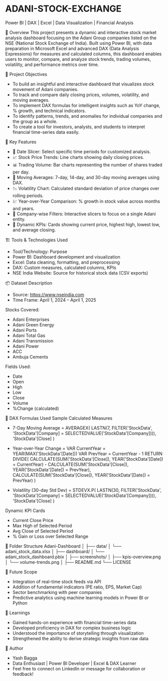 # ADANI-STOCK-EXCHANGE
Power BI | DAX | Excel | Data Visualization | Financial Analysis


📁 Overview
This project presents a dynamic and interactive stock market analysis dashboard focusing on the Adani Group companies listed on the NSE (National Stock Exchange of India). Built using Power BI, with data preparation in Microsoft Excel and advanced DAX (Data Analysis Expressions) for measures and calculated columns, this dashboard enables users to monitor, compare, and analyze stock trends, trading volumes, volatility, and performance metrics over time.


🎯 Project Objectives
- To build an insightful and interactive dashboard that visualizes stock movement of Adani companies.
- To track and compare daily closing prices, volumes, volatility, and moving averages.
- To implement DAX formulas for intelligent insights such as YoY change, % growth, and technical indicators.
- To identify patterns, trends, and anomalies for individual companies and the group as a whole.
- To create a tool for investors, analysts, and students to interpret financial time-series data easily.


📌 Key Features
- 📅 Date Slicer: Select specific time periods for customized analysis.
- 📈 Stock Price Trends: Line charts showing daily closing prices.
- 📊 Trading Volume: Bar charts representing the number of shares traded per day.
- 🔁 Moving Averages: 7-day, 14-day, and 30-day moving averages using DAX.
- 📉 Volatility Chart: Calculated standard deviation of price changes over rolling periods.
- 💹 Year-over-Year Comparison: % growth in stock value across months and years.
- 📍 Company-wise Filters: Interactive slicers to focus on a single Adani entity.
- 📑 Dynamic KPIs: Cards showing current price, highest high, lowest low, and average closing.


🏗 Tools & Technologies Used
- Tool/Technology:	Purpose
- Power BI:	Dashboard development and visualization
- Excel:	Data cleaning, formatting, and preprocessing
- DAX:	Custom measures, calculated columns, KPIs
- NSE India Website:	Source for historical stock data (CSV exports)

📦 Dataset Description
- Source: https://www.nseindia.com
- Time Frame: April 1, 2024 – April 1, 2025


Stocks Covered:
- Adani Enterprises
- Adani Green Energy
- Adani Ports
- Adani Total Gas
- Adani Transmission
- Adani Power
- ACC
- Ambuja Cements


Fields Used:
- Date
- Open
- High
- Low
- Close
- Volume
- %Change (calculated)


📐 DAX Formulas Used
Sample Calculated Measures


- 7-Day Moving Average = AVERAGEX(
    LASTN(7, FILTER('StockData', 'StockData'[Company] = SELECTEDVALUE('StockData'[Company]))),
    'StockData'[Close]
)


- Year-over-Year Change = 
VAR CurrentYear = YEAR(MAX('StockData'[Date]))
VAR PrevYear = CurrentYear - 1
RETURN
DIVIDE(
    CALCULATE(SUM('StockData'[Close]), YEAR('StockData'[Date]) = CurrentYear) -
    CALCULATE(SUM('StockData'[Close]), YEAR('StockData'[Date]) = PrevYear),
    CALCULATE(SUM('StockData'[Close]), YEAR('StockData'[Date]) = PrevYear)
)


- Volatility (30-day Std Dev) =
STDEVX.P(
    LASTN(30, FILTER('StockData', 'StockData'[Company] = SELECTEDVALUE('StockData'[Company]))),
    'StockData'[Close]
)


Dynamic KPI Cards
- Current Close Price
- Max High of Selected Period
- Avg Close of Selected Period
- % Gain or Loss over Selected Range

📂 Folder Structure
Adani-Dashboard
│
├── data/
│   └── adani_stock_data.xlsx
│
├── dashboard/
│   └── adani_stock_dashboard.pbix
│
├── screenshots/
│   ├── kpis-overview.png
│   └── volume-trends.png
│
├── README.md
└── LICENSE

🚀 Future Scope
- Integration of real-time stock feeds via API
- Addition of fundamental indicators (PE ratio, EPS, Market Cap)
- Sector benchmarking with peer companies
- Predictive analytics using machine learning models in Power BI or Python

🧠 Learnings
- Gained hands-on experience with financial time-series data
- Developed proficiency in DAX for complex business logic
- Understood the importance of storytelling through visualization
- Strengthened the ability to derive strategic insights from raw data

👤 Author
- Yash Bagga
- Data Enthusiast | Power BI Developer | Excel & DAX Learner
- Feel free to connect on LinkedIn or message for collaboration or feedback!
